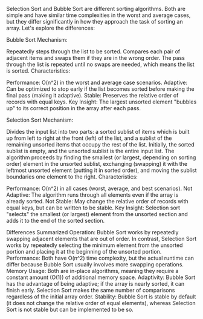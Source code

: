 Selection Sort and Bubble Sort are different sorting algorithms. Both are simple and have similar time complexities in the worst and average cases, but they differ significantly in how they approach the task of sorting an array. Let's explore the differences:

Bubble Sort
Mechanism:

Repeatedly steps through the list to be sorted.
Compares each pair of adjacent items and swaps them if they are in the wrong order.
The pass through the list is repeated until no swaps are needed, which means the list is sorted.
Characteristics:

Performance: O(n^2) in the worst and average case scenarios.
Adaptive: Can be optimized to stop early if the list becomes sorted before making the final pass (making it adaptive).
Stable: Preserves the relative order of records with equal keys.
Key Insight: The largest unsorted element "bubbles up" to its correct position in the array after each pass.

Selection Sort
Mechanism:

Divides the input list into two parts: a sorted sublist of items which is built up from left to right at the front (left) of the list, and a sublist of the remaining unsorted items that occupy the rest of the list.
Initially, the sorted sublist is empty, and the unsorted sublist is the entire input list.
The algorithm proceeds by finding the smallest (or largest, depending on sorting order) element in the unsorted sublist, exchanging (swapping) it with the leftmost unsorted element (putting it in sorted order), and moving the sublist boundaries one element to the right.
Characteristics:

Performance: O(n^2) in all cases (worst, average, and best scenarios).
Not Adaptive: The algorithm runs through all elements even if the array is already sorted.
Not Stable: May change the relative order of records with equal keys, but can be written to be stable.
Key Insight: Selection sort "selects" the smallest (or largest) element from the unsorted section and adds it to the end of the sorted section.

Differences Summarized
Operation: Bubble Sort works by repeatedly swapping adjacent elements that are out of order. In contrast, Selection Sort works by repeatedly selecting the minimum element from the unsorted portion and placing it at the beginning of the unsorted portion.
Performance: Both have O(n^2) time complexity, but the actual runtime can differ because Bubble Sort usually involves more swapping operations.
Memory Usage: Both are in-place algorithms, meaning they require a constant amount (O(1)) of additional memory space.
Adaptivity: Bubble Sort has the advantage of being adaptive; if the array is nearly sorted, it can finish early. Selection Sort makes the same number of comparisons regardless of the initial array order.
Stability: Bubble Sort is stable by default (it does not change the relative order of equal elements), whereas Selection Sort is not stable but can be implemented to be so.